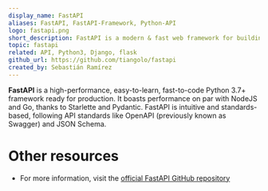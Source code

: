 ```yaml
---
display_name: FastAPI
aliases: FastAPI, FastAPI-Framework, Python-API
logo: fastapi.png
short_description: FastAPI is a modern & fast web framework for building APIs with Python 3.7+ based on standard Python type hints.
topic: fastapi
related: API, Python3, Django, flask
github_url: https://github.com/tiangolo/fastapi
created_by: Sebastián Ramírez
---
```


**FastAPI** is a high-performance, easy-to-learn, fast-to-code Python 3.7+ framework ready for production. It boasts performance on par with NodeJS and Go, thanks to Starlette and Pydantic. FastAPI is intuitive and standards-based, following API standards like OpenAPI (previously known as Swagger) and JSON Schema.

# Other resources
- For more information, visit the [official FastAPI GitHub repository](https://github.com/tiangolo/fastapi)
